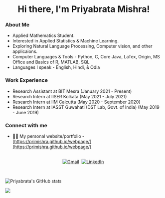 <h1 align="center">Hi there, I'm Priyabrata Mishra!</h1>

### About Me

- Applied Mathematics Student.
- Interested in Applied Statistics & Machine Learning.
- Exploring Natural Language Processing, Computer vision, and other applicaions.
- Computer Languages & Tools - Python, C, Core Java, LaTex, Origin, MS Office and Basics of R, MATLAB, SQL
- Languages I speak - English, Hindi, & Odia

### Work Experience

- Research Assistant at BIT Mesra (January 2021 - Present)
- Research Intern at IISER Kolkata (May 2021 - July 2021)
- Research Intern at IIM Calcutta (May 2020 - September 2020)
- Research Intern at IASST Guwahati (DST Lab, Govt. of India) (May 2019 - June 2019)

### Connect with me
- 👨‍💻 My personal website/portfolio - [https://primishra.github.io/webpage/](https://primishra.github.io/webpage/)


<p align="center">
<br>
<a href="mailto:imh10025.17@bitmesra.ac.in"><img src="https://img.shields.io/badge/gmail-%23D14836.svg?&style=for-the-badge&logo=gmail&logoColor=white" alt="Gmail"/></a>&nbsp;
<a href="https://www.linkedin.com/in/priyabratamishra10/"><img src="https://img.shields.io/badge/linkedin-%230077B5.svg?&style=for-the-badge&logo=linkedin&logoColor=white" alt="LinkedIn" /></a>&nbsp;
</p>
<br>


![Priyabrata's GitHub stats](https://github-readme-stats.vercel.app/api?username=primishra&count_private=true&hide=prs,issues,contribs,stars&show_icons=true&theme=dark)

![](https://komarev.com/ghpvc/?username=primishra&style=flat-square)
